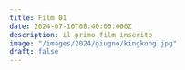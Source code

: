 ```yaml
---
title: Film 01
date: 2024-07-16T08:40:00.000Z
description: il primo film inserito
image: "/images/2024/giugno/kingkong.jpg"
draft: false
---
```

